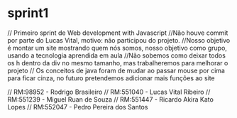 # sprint1
// Primeiro sprint de Web development with Javascript
//Não houve commit por parte do Lucas Vital, motivo: não participou do projeto.
//Nosso objetivo é montar um site mostrando quem nós somos, nosso objetivo como grupo, usando a tecnologia aprendida em aula
//Não sobemos como deixar todos os h dentro da div no mesmo tamanho, mas trabalheremos para melhorar o projeto
// Os conceitos de java foram de mudar ao passar mouse por cima para ficar cinza, no futuro pretendemos adicionar mais funções ao site

// RM:98952 - Rodrigo Brasileiro
// RM:551040 - Lucas Vital Ribeiro
// RM:551239 - Miguel Ruan de Souza
// RM:551447 - Ricardo Akira Kato Lopes
// RM:552047 - Pedro Pereira dos Santos

